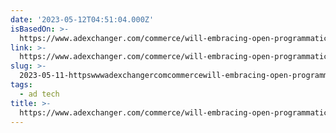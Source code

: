 ```yaml
---
date: '2023-05-12T04:51:04.000Z'
isBasedOn: >-
  https://www.adexchanger.com/commerce/will-embracing-open-programmatic-be-retail-medias-savior-or-downfall/
link: >-
  https://www.adexchanger.com/commerce/will-embracing-open-programmatic-be-retail-medias-savior-or-downfall/
slug: >-
  2023-05-11-httpswwwadexchangercomcommercewill-embracing-open-programmatic-be-retail-medias-savior-or-downfall
tags:
  - ad tech
title: >-
  https://www.adexchanger.com/commerce/will-embracing-open-programmatic-be-retail-medias-savior-or-downfall/
---
```

 
